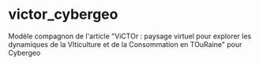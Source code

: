 # victor_cybergeo
Modèle compagnon de l'article "ViCTOr : paysage virtuel pour explorer les dynamiques de la VIticulture et de la Consommation en TOuRaine" pour Cybergeo
